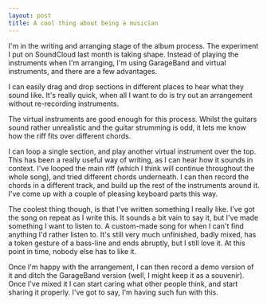 ```yaml
---
layout: post
title: A cool thing about being a musician
---
```

I'm in the writing and arranging stage of the album process. The experiment I put on SoundCloud last month is taking shape. 
Instead of playing the instruments when I'm arranging, I'm using GarageBand and virtual instruments, and there are a few advantages.

I can easily drag and drop sections in different places to hear what they sound like. It's really quick, when all I want to do
is try out an arrangement without re-recording instruments.

The virtual instruments are good enough for this process. Whilst the guitars sound rather unrealistic and the guitar strumming is odd,
it lets me know how the riff fits over different chords.

I can loop a single section, and play another virtual instrument over the top. This has been a really useful way of writing, as I can 
hear how it sounds in context. I've looped the main riff (which I think will continue throughout the whole song), and tried different
chords underneath. I can then record the chords in a different track, and build up the rest of the instruments around it. I've come up 
with a couple of pleasing keyboard parts this way.

The coolest thing though, is that I've written something I really like. I've got the song on repeat as I write this. It sounds a bit
vain to say it, but I've made something I want to listen to. A custom-made song for when I can't find anything I'd rather listen to.
It's still very much unfinished, badly mixed, has a token gesture of a bass-line and ends abruptly, but I still love it. 
At this point in time, nobody else has to like it.

Once I'm happy with the arrangement, I can then record a demo version of it and ditch the GarageBand version 
(well, I might keep it as a souvenir). Once I've mixed it I can start caring what other people 
think, and start sharing it properly. I've got to say, I'm having such fun with this.